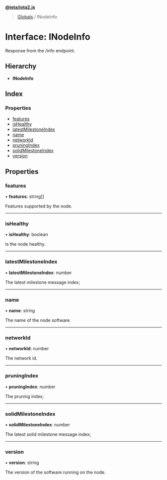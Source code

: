 **[@iota/iota2.js](../README.md)**

> [Globals](../README.md) / INodeInfo

# Interface: INodeInfo

Response from the /info endpoint.

## Hierarchy

* **INodeInfo**

## Index

### Properties

* [features](inodeinfo.md#features)
* [isHealthy](inodeinfo.md#ishealthy)
* [latestMilestoneIndex](inodeinfo.md#latestmilestoneindex)
* [name](inodeinfo.md#name)
* [networkId](inodeinfo.md#networkid)
* [pruningIndex](inodeinfo.md#pruningindex)
* [solidMilestoneIndex](inodeinfo.md#solidmilestoneindex)
* [version](inodeinfo.md#version)

## Properties

### features

•  **features**: string[]

Features supported by the node.

___

### isHealthy

•  **isHealthy**: boolean

Is the node healthy.

___

### latestMilestoneIndex

•  **latestMilestoneIndex**: number

The latest milestone message index;

___

### name

•  **name**: string

The name of the node software.

___

### networkId

•  **networkId**: number

The network id.

___

### pruningIndex

•  **pruningIndex**: number

The pruning index;

___

### solidMilestoneIndex

•  **solidMilestoneIndex**: number

The latest solid milestone message index;

___

### version

•  **version**: string

The version of the software running on the node.
